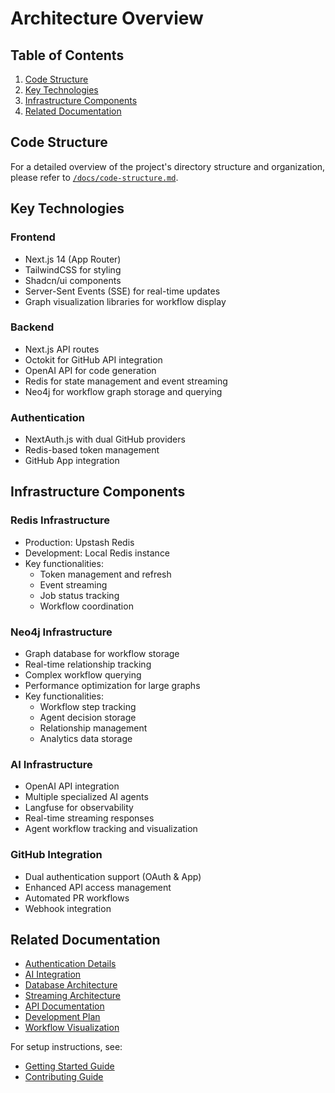 # Architecture Overview

## Table of Contents

1. [Code Structure](#code-structure)
2. [Key Technologies](#key-technologies)
3. [Infrastructure Components](#infrastructure-components)
4. [Related Documentation](#related-documentation)

## Code Structure

For a detailed overview of the project's directory structure and organization, please refer to [`/docs/code-structure.md`](../code-structure.md).

## Key Technologies

### Frontend

- Next.js 14 (App Router)
- TailwindCSS for styling
- Shadcn/ui components
- Server-Sent Events (SSE) for real-time updates
- Graph visualization libraries for workflow display

### Backend

- Next.js API routes
- Octokit for GitHub API integration
- OpenAI API for code generation
- Redis for state management and event streaming
- Neo4j for workflow graph storage and querying

### Authentication

- NextAuth.js with dual GitHub providers
- Redis-based token management
- GitHub App integration

## Infrastructure Components

### Redis Infrastructure

- Production: Upstash Redis
- Development: Local Redis instance
- Key functionalities:
  - Token management and refresh
  - Event streaming
  - Job status tracking
  - Workflow coordination

### Neo4j Infrastructure

- Graph database for workflow storage
- Real-time relationship tracking
- Complex workflow querying
- Performance optimization for large graphs
- Key functionalities:
  - Workflow step tracking
  - Agent decision storage
  - Relationship management
  - Analytics data storage

### AI Infrastructure

- OpenAI API integration
- Multiple specialized AI agents
- Langfuse for observability
- Real-time streaming responses
- Agent workflow tracking and visualization

### GitHub Integration

- Dual authentication support (OAuth & App)
- Enhanced API access management
- Automated PR workflows
- Webhook integration

## Related Documentation

- [Authentication Details](authentication.md)
- [AI Integration](ai-integration.md)
- [Database Architecture](database-architecture.md)
- [Streaming Architecture](streaming-architecture.md)
- [API Documentation](../api/README.md)
- [Development Plan](development-plan.md)
- [Workflow Visualization](user-stories/workflow-visualization.md)

For setup instructions, see:

- [Getting Started Guide](../setup/getting-started.md)
- [Contributing Guide](contributing.md)
